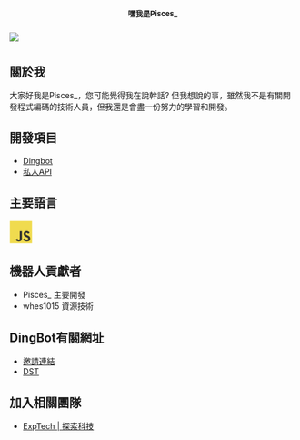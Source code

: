 <font size=2><p align="center">嘿我是Pisces_</p></font>
<a href="https://discord.gg/JrVgmgrMCU"><img src="https://img.shields.io/discord/746055685594284061?label=%E4%B8%8A%E7%B7%9A%E4%BA%BA%E6%95%B8&logo=Discord&logoColor=white&style=plastic"></a>
======
## 關於我
大家好我是Pisces_，您可能覺得我在說幹話?
但我想說的事，雖然我不是有關開發程式編碼的技術人員，但我還是會盡一份努力的學習和開發。
## 開發項目
* [Dingbot](https://dingbot.xyz)
* [私人API](https://dingbot.xyz)
## 主要語言
<a href="https://github.com/PiscesXD" rel="nofollow"> <img src="https://raw.githubusercontent.com/devicons/devicon/master/icons/javascript/javascript-original.svg" alt="javascript" width="40" height="40" style="max-width: 100%;"> </a>
## 機器人貢獻者
* Pisces_ 主要開發
* whes1015 資源技術
## DingBot有關網址
* [邀請連結](https://discord.com/api/oauth2/authorize?client_id=629675783648182282&permissions=1385059184119&scope=bot%20applications.commands)
* [DST](https://discordservers.tw/bots/629675783648182282)
## 加入相關團隊
* [ExpTech | 探索科技](https://github.com/ExpTechTW)

